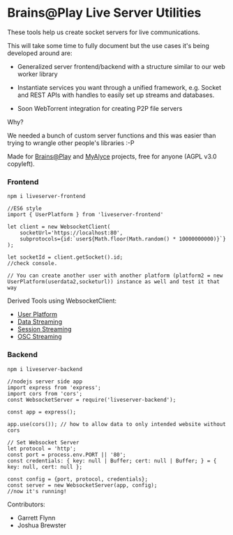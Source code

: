 # Brains@Play Live Server Utilities

These tools help us create socket servers for live communications.

This will take some time to fully document but the use cases it's being developed around are:

- Generalized server frontend/backend with a structure similar to our web worker library
- Instantiate services you want through a unified framework, e.g. Socket and REST APIs with handles to easily set up streams and databases.

- Soon WebTorrent integration for creating P2P file servers


Why?

We needed a bunch of custom server functions and this was easier than trying to wrangle other people's libraries :-P

Made for [Brains@Play](https://github.com/brainsatplay/brainsatplay) and [MyAlyce](https://github.com/MyAlyce/myalyce) projects, free for anyone (AGPL v3.0 copyleft).

### Frontend

`npm i liveserver-frontend`

```
//ES6 style
import { UserPlatform } from 'liveserver-frontend'

let client = new WebsocketClient(
    socketUrl='https://localhost:80', 
    subprotocols={id:`user${Math.floor(Math.random() * 10000000000)}`}
);

let socketId = client.getSocket().id;
//check console. 

// You can create another user with another platform (platform2 = new UserPlatform(userdata2,socketurl)) instance as well and test it that way

```

Derived Tools using WebsocketClient:
- [User Platform](src/frontend/userplatform/README.md)
- [Data Streaming](src/frontend/datastream/README.md)
- [Session Streaming](src/frontend/sessionstream/README.md)
- [OSC Streaming](src/frontend/osc/README.md)


### Backend

`npm i liveserver-backend`

```
//nodejs server side app
import express from 'express';
import cors from 'cors';
const WebsocketServer = require('liveserver-backend');

const app = express();

app.use(cors()); // how to allow data to only intended website without cors

// Set Websocket Server
let protocol = 'http';
const port = process.env.PORT || '80';
const credentials: { key: null | Buffer; cert: null | Buffer; } = { key: null, cert: null };

const config = {port, protocol, credentials};
const server = new WebsocketServer(app, config);
//now it's running!

```



Contributors:

- Garrett Flynn
- Joshua Brewster
